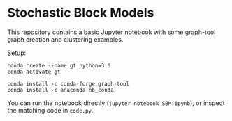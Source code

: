 # Stochastic Block Models
This repository contains a basic Jupyter notebook with some graph-tool graph creation and clustering examples.

Setup:
```
conda create --name gt python=3.6
conda activate gt

conda install -c conda-forge graph-tool
conda install -c anaconda nb_conda
```

You can run the notebook directly (`jupyter notebook SBM.ipynb`), or inspect the matching code in `code.py`.
